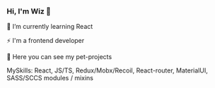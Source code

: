 ### Hi, I'm Wiz 👋

🌱 I’m currently learning React

⚡ I'm a frontend developer

🔭 Here you can see my pet-projects

MySkills: React, JS/TS, Redux/Mobx/Recoil, React-router, MaterialUI, SASS/SCCS modules / mixins
<!--
**77wiz77/77wiz77** is a ✨ _special_ ✨ repository because its `README.md` (this file) appears on your GitHub profile.

Here are some ideas to get you started:

- 🔭 I’m currently working on ...
- 🌱 I’m currently learning ...
- 👯 I’m looking to collaborate on ...
- 🤔 I’m looking for help with ...
- 💬 Ask me about ...
- 📫 How to reach me: ...
- 😄 Pronouns: ...
- ⚡ Fun fact: ...
-->
